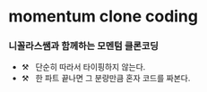 # momentum clone coding
### 니꼴라스쌤과 함께하는 모멘텀 클론코딩

- ⚒ &nbsp; 단순히 따라서 타이핑하지 않는다.
- ⚒ &nbsp; 한 파트 끝나면 그 분량만큼 혼자 코드를 짜본다.